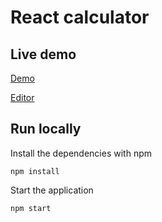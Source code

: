 # React calculator

## Live demo

[Demo](https://3pcsp.csb.app/)

[Editor](https://codesandbox.io/s/react-calculator-3pcsp?fontsize=14&hidenavigation=1&theme=dark)

## Run locally

Install the dependencies with npm

```
npm install
```

Start the application

```
npm start
```
